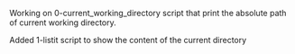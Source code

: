 Working on 0-current_working_directory script that print the absolute path of current working directory.

Added 1-listit script to show the content of the current directory
